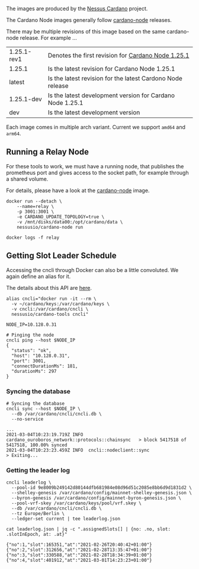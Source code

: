 
The images are produced by the [Nessus Cardano](https://github.com/tdiesler/nessus-cardano) project.

The Cardano Node images generally follow [cardano-node](https://github.com/input-output-hk/cardano-node) releases.

There may be multiple revisions of this image based on the same cardano-node release. For example ...

|              |                                                                                                                           |
|:-------------|:--------------------------------------------------------------------------------------------------------------------------|
| 1.25.1-rev1  | Denotes the first revision for [Cardano Node 1.25.1](https://github.com/input-output-hk/cardano-node/releases/tag/1.25.1) |
| 1.25.1       | Is the latest revision for Cardano Node 1.25.1 |
| latest       | Is the latest revision for the latest Cardono Node release |
| 1.25.1-dev   | Is the latest development version for Cardano Node 1.25.1 |
| dev          | Is the latest development version |

Each image comes in multiple arch variant. Current we support `amd64` and `arm64`.

## Running a Relay Node

For these tools to work, we must have a running node, that publishes the prometheus port
and gives access to the socket path, for example through a shared volume.

For details, please have a look at the [cardano-node](https://hub.docker.com/repository/docker/nessusio/cardano-node) image.

```
docker run --detach \
    --name=relay \
    -p 3001:3001 \
    -e CARDANO_UPDATE_TOPOLOGY=true \
    -v /mnt/disks/data00:/opt/cardano/data \
    nessusio/cardano-node run

docker logs -f relay
```

## Getting Slot Leader Schedule

Accessing the cncli through Docker can also be a little convoluted.
We again define an alias for it.

The details about this API are [here](https://github.com/AndrewWestberg/cncli/blob/develop/README.md#running).

```
alias cncli="docker run -it --rm \
  -v ~/cardano/keys:/var/cardano/keys \
  -v cncli:/var/cardano/cncli \
  nessusio/cardano-tools cncli"

NODE_IP=10.128.0.31

# Pinging the node
cncli ping --host $NODE_IP
{
  "status": "ok",
  "host": "10.128.0.31",
  "port": 3001,
  "connectDurationMs": 181,
  "durationMs": 297
}
```

### Syncing the database

```
# Syncing the database
cncli sync --host $NODE_IP \
  --db /var/cardano/cncli/cncli.db \
  --no-service

...
2021-03-04T10:23:19.719Z INFO  cardano_ouroboros_network::protocols::chainsync   > block 5417518 of 5417518, 100.00% synced
2021-03-04T10:23:23.459Z INFO  cncli::nodeclient::sync                           > Exiting...
```

### Getting the leader log

```
cncli leaderlog \
  --pool-id 9e8009b249142d80144dfb681984e08d96d51c2085e8bb6d9d1831d2 \
  --shelley-genesis /var/cardano/config/mainnet-shelley-genesis.json \
  --byron-genesis /var/cardano/config/mainnet-byron-genesis.json \
  --pool-vrf-skey /var/cardano/keys/pool/vrf.skey \
  --db /var/cardano/cncli/cncli.db \
  --tz Europe/Berlin \
  --ledger-set current | tee leaderlog.json

cat leaderlog.json | jq -c ".assignedSlots[] | {no: .no, slot: .slotInEpoch, at: .at}"

{"no":1,"slot":165351,"at":"2021-02-26T20:40:42+01:00"}
{"no":2,"slot":312656,"at":"2021-02-28T13:35:47+01:00"}
{"no":3,"slot":330588,"at":"2021-02-28T18:34:39+01:00"}
{"no":4,"slot":401912,"at":"2021-03-01T14:23:23+01:00"}
```
